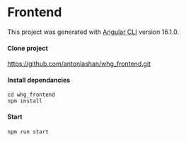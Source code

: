 # Frontend

This project was generated with [Angular CLI](https://github.com/angular/angular-cli) version 16.1.0.

#### Clone project
https://github.com/antonlashan/whg_frontend.git

#### Install dependancies
```
cd whg_frontend
npm install
```
#### Start
```
npm run start
```
